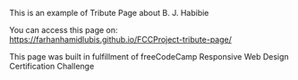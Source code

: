 This is an example of Tribute Page about B. J. Habibie

You can access this page on: https://farhanhamidlubis.github.io/FCCProject-tribute-page/

This page was built in fulfillment of freeCodeCamp Responsive Web Design Certification Challenge
